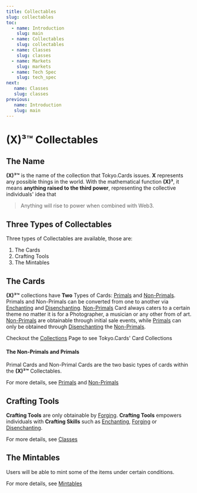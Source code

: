 ```yaml
---
title: Collectables
slug: collectables
toc:
  - name: Introduction
    slug: main 
  - name: Collectables 
    slug: collectables 
  - name: Classes 
    slug: classes 
  - name: Markets 
    slug: markets 
  - name: Tech Spec 
    slug: tech_spec 
next: 
   name: Classes 
   slug: classes 
previous: 
   name: Introduction 
   slug: main 
---
```


# __(X)³™__ Collectables

## The Name
__(X)³™__ is the name of the collection that Tokyo.Cards issues. __X__ represents any possible things in the world. With the mathematical function __(X)³__, it means __anything raised to the third power__, representing the collective individuals' idea that

> Anything will rise to power when combined with Web3.

## Three Types of Collectables
Three types of Collectables are available, those are:

1. The Cards
2. Crafting Tools 
3. The Mintables


## The Cards
__(X)³™__ collections have __Two__ Types of Cards: [Primals](/wiki/?slug=/collectables/primals&lang=en) and [Non-Primals](/wiki/?slug=/collectables/non_primals&lang=en). Primals and Non-Primals can be converted from one to another via [Enchanting](/wiki/?slug=classes&lang=en#enchanter) and [Disenchanting](/wiki/?slug=classes&lang=en#disenchanter). [Non-Primals](/wiki/?slug=/collectables/non_primals&lang=en) Card always caters to a certain theme no matter it is for a Photographer, a musician or any other from of art. [Non-Primals](/wiki/?slug=/collectables/non_primals&lang=en) are obtainable through initial sale events, while [Primals](/wiki/?slug=/collectables/primals&lang=en) can only be obtained through [Disenchanting](/wiki/?slug=classes&lang=en#disenchanter) the [Non-Primals](/wiki/?slug=/collectables/non_primals&lang=en).

Checkout the [Collections](/collections/?lang=en) Page to see Tokyo.Cards' Card Collections


#### The Non-Primals and Primals
Primal Cards and Non-Primal Cards are the two basic types of cards within the __(X)³™__ Collectables.

For more details, see [Primals](/wiki/?slug=/collectables/primals&lang=en) and [Non-Primals](/wiki/?slug=/collectables/non_primals&lang=en)


## Crafting Tools 
__Crafting Tools__ are only obtainable by [Forging](/wiki/?slug=classes&lang=en#forger). __Crafting Tools__ empowers individuals with __Crafting Skills__ such as [Enchanting](/wiki/?slug=classes&lang=en#enchanter), [Forging](/wiki/?slug=classes&lang=en#forger) or [Disenchanting](/wiki/?slug=classes&lang=en#disenchanter).

For more details, see [Classes](/wiki/?slug=classes&lang=en) 

## The Mintables
Users will be able to mint some of the items under certain conditions. 

For more details, see [Mintables](#mintable)
